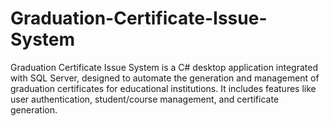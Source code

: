 # Graduation-Certificate-Issue-System
Graduation Certificate Issue System is a C# desktop application integrated with SQL Server, designed to automate the generation and management of graduation certificates for educational institutions. It includes features like user authentication, student/course management, and certificate generation.
